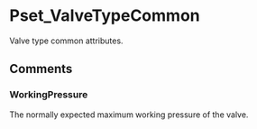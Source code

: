 # Pset_ValveTypeCommon

Valve type common attributes.<!-- end of definition -->


## Comments

### WorkingPressure

The normally expected maximum working pressure of the valve.

